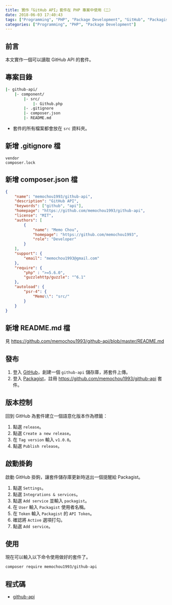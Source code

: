 ```yaml
---
title: 實作「GitHub API」套件在 PHP 專案中使用（二）
date: 2018-06-03 17:40:43
tags: ["Programming", "PHP", "Package Development", "GitHub", "Packagist"]
categories: ["Programming", "PHP", "Package Development"]
---
```


## 前言

本文實作一個可以讀取 GitHub API 的套件。

## 專案目錄

```bash
|- github-api/
    |- component/
        |- src/
            |- Github.php
        |- .gitignore
        |- composer.json
        |- README.md

```

- 套件的所有檔案都會放在 `src` 資料夾。

## 新增 .gitignore 檔

```env
vendor
composer.lock
```

## 新增 composer.json 檔

```json
{
    "name": "memochou1993/github-api",
    "description": "GitHub API",
    "keywords": ["github", "api"],
    "homepage": "https://github.com/memochou1993/github-api",
    "license": "MIT",
    "authors": [
        {
            "name": "Memo Chou",
            "homepage": "https://github.com/memochou1993",
            "role": "Developer"
        }
    ],
    "support": {
        "email": "memochou1993@gmail.com"
    },
    "require": {
        "php" : ">=5.6.0",
        "guzzlehttp/guzzle": "^6.1"
    },
    "autoload": {
        "psr-4": {
            "Memo\\": "src/"
        }
    }
}
```

## 新增 README.md 檔

見 <https://github.com/memochou1993/github-api/blob/master/README.md>

## 發布

1. 登入 [GitHub](https://github.com/)，創建一個 `github-api` 儲存庫，將套件上傳。
2. 登入 [Packagist](https://packagist.org/)，註冊 <https://github.com/memochou1993/github-api> 套件。

## 版本控制

回到 GitHub 為套件建立一個語意化版本作為標籤：

1. 點選 `release`。
2. 點選 `Create a new release`。
3. 在 `Tag version` 輸入 `v1.0.0`。
4. 點選 `Publish release`。

## 啟動掛鉤

啟動 GitHub 掛鉤，讓套件儲存庫更新時送出一個提醒給 Packagist。

1. 點選 `Settings`。
2. 點選 `Integrations & services`。
3. 點選 `Add service` 並輸入 `packagist`。
4. 在 `User` 輸入 `Packagist` 使用者名稱。
5. 在 `Token` 輸入 `Packagist` 的 `API Token`。
6. 確認將 `Active` 選項打勾。
7. 點選 `Add service`。

## 使用

現在可以輸入以下命令使用做好的套件了。

```bash
composer require memochou1993/github-api
```

## 程式碼

- [github-api](https://github.com/memochou1993/github-api)

